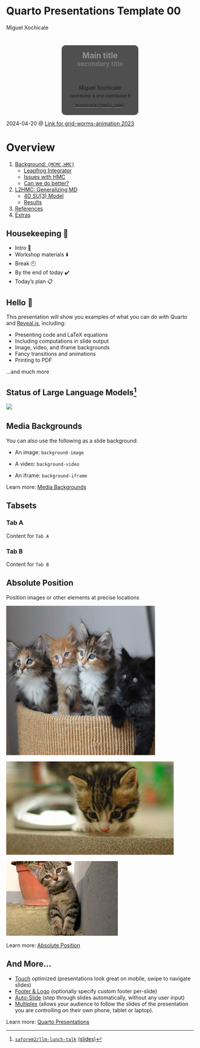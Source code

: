 # Quarto Presentations Template 00
Miguel Xochicale

# 

<div style="background-color: rgba(22,22,22,0.75); border-radius: 10px; text-align:center; padding: 0px; padding-left: 1.5em; padding-right: 1.5em; max-width: min-content; min-width: max-content; margin-left: auto; margin-right: auto; padding-top: 0.2em; padding-bottom: 0.2em; line-height: 1.5em!important;">

<span style="color:#939393; font-size:1.5em; font-weight: bold;">Main
title</span>  
<span style="color:#777777; font-size:1.2em; font-weight: bold;">secondary
title</span>  
<span style="padding-bottom: 0.5rem;"><br> </span>  
[](http://mxochicale.github.io/) Miguel Xochicale  
<span class="dim-text" style="font-size:0.8em;">contributor A and
contributor B</span>  
<span style="font-size:0.8em;"><span style="border-bottom: 0.5px solid #00ccff;">[
`mxochicale/`](https://github.com/mxochicale/)</span>`{`<span style="border-bottom: 0.5px solid #00ccff;">[`tools`](https://github.com/mxochicale/tools)</span>,
<span style="border-bottom: 0.5px solid #00ccff;">[`code`](https://github.com/mxochicale/code)</span>`}`</span>

</div>

<div class="footer">

<span class="dim-text" style="&quot;text-align:left;'">2024-04-20 @
[Link for grid-worms-animation
2023](https://github.com/saforem2/grid-worms-animation/)</span>

</div>

# Overview

1.  [Background:
    `{MCMC,HMC}`](#markov-chain-monte-carlo-mcmc-centeredslide)
    - [Leapfrog Integrator](#leapfrog-integrator-hmc-centeredslide)
    - [Issues with HMC](#sec-issues-with-hmc)
    - [Can we do better?](#sec-can-we-do-better)
2.  [L2HMC: Generalizing MD](#sec-l2hmc)
    - [4D $SU(3)$ Model](#sec-su3)
    - [Results](#sec-results)
3.  [References](#sec-references)
4.  [Extras](#sec-extras)

## Housekeeping :robot:

<div class="incremental">

- Intro :wave:
- Workshop materials :arrow_down:
- Break :clock9:
- By the end of today :heavy_check_mark:
- Today’s plan :clipboard:

</div>

## Hello :robot:

This presentation will show you examples of what you can do with Quarto
and [Reveal.js](https://revealjs.com), including:

- Presenting code and LaTeX equations
- Including computations in slide output
- Image, video, and iframe backgrounds
- Fancy transitions and animations
- Printing to PDF

…and much more

## Status of Large Language Models[^1]

![](https://github.com/Hannibal046/Awesome-LLM/raw/main/resources/image8.gif)

## Media Backgrounds

You can also use the following as a slide background:

- An image: `background-image`

- A video: `background-video`

- An iframe: `background-iframe`

<div class="footer">

Learn more: [Media
Backgrounds](https://quarto.org/docs/presentations/revealjs/#image-backgrounds)

</div>

## Tabsets

<div class="panel-tabset">

### Tab A

Content for `Tab A`

### Tab B

Content for `Tab B`

</div>

## Absolute Position

Position images or other elements at precise locations

<img src="images/kitten-400-350.jpeg" class="absolute" data-top="170"
data-left="30" width="400" height="400" />

<img src="images/kitten-450-250.jpeg" class="absolute fragment"
data-top="150" data-right="80" width="450" />

<img src="images/kitten-300-200.jpeg" class="absolute fragment"
data-bottom="110" data-right="130" width="300" />

<div class="footer">

Learn more: [Absolute
Position](https://quarto.org/docs/presentations/revealjs/advanced.html#absolute-position)

</div>

## And More…

- [Touch](https://quarto.org/docs/presentations/revealjs/advanced.html#touch-navigation)
  optimized (presentations look great on mobile, swipe to navigate
  slides)
- [Footer &
  Logo](https://quarto.org/docs/presentations/revealjs/#footer-logo)
  (optionally specify custom footer per-slide)
- [Auto-Slide](https://quarto.org/docs/presentations/revealjs/presenting.html#auto-slide)
  (step through slides automatically, without any user input)
- [Multiplex](https://quarto.org/docs/presentations/revealjs/presenting.html#multiplex)
  (allows your audience to follow the slides of the presentation you are
  controlling on their own phone, tablet or laptop).

<div class="footer">

Learn more: [Quarto
Presentations](https://quarto.org/docs/presentations/revealjs/)

</div>

[^1]: [
    `saforem2/llm-lunch-talk`](https://github.com/Hannibal046/Awesome-LLM)
    [(slides)](https://saforem2.github.io/llm-lunch-talk)
